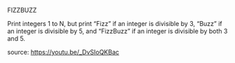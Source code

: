 FIZZBUZZ

Print integers 1 to N, but print “Fizz”
if an integer is divisible by 3, “Buzz”
if an integer is divisible by 5, and
“FizzBuzz” if an integer is divisible
by both 3 and 5.

source:
  https://youtu.be/_DvSIoQKBac
